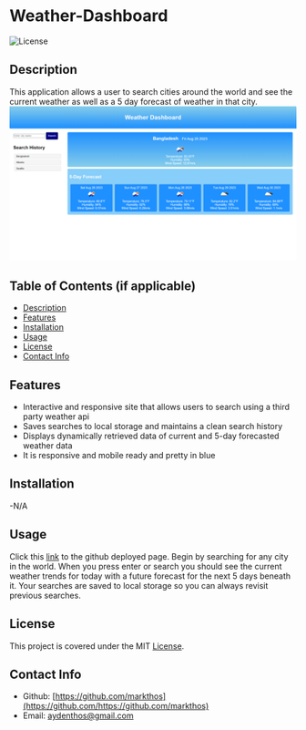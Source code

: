 # Weather-Dashboard

![License](https://img.shields.io/badge/License-mit-blue.svg)

## Description
This application allows a user to search cities around the world and see the current weather as well as a 5 day forecast of weather in that city.
<img src="./assets/Weather-Dashboard.png">

## Table of Contents (if applicable)

- [Description](#description)
- [Features](#features)
- [Installation](#installation)
- [Usage](#usage)
- [License](#license)
- [Contact Info](#contact-info)



## Features

- Interactive and responsive site that allows users to search using a third party weather api
- Saves searches to local storage and maintains a clean search history
- Displays dynamically retrieved data of current and 5-day forecasted weather data
- It is responsive and mobile ready and pretty in blue

## Installation

-N/A

## Usage
Click this [link](https://markthos.github.io/Weather-Dashboard/) to the github deployed page.  Begin by searching for any city in the world. When you press enter or search you should see the current weather trends for today with a future forecast for the next 5 days beneath it. Your searches are saved to local storage so you can always revisit previous searches.

## License
This project is covered under the MIT [License](https://choosealicense.com/licenses/${license}).


## Contact Info

- Github: [https://github.com/markthos](https://github.com/https://github.com/markthos)
- Email: aydenthos@gmail.com
